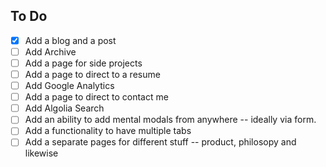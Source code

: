 ## To Do

- [x] Add a blog and a post
- [ ] Add Archive
- [ ] Add a page for side projects
- [ ] Add a page to direct to a resume
- [ ] Add Google Analytics
- [ ] Add a page to direct to contact me
- [ ] Add Algolia Search
- [ ] Add an ability to add mental modals from anywhere -- ideally via form.
- [ ] Add a functionality to have multiple tabs
- [ ] Add a separate pages for different stuff -- product, philosopy and likewise 
